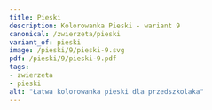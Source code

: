 ```yaml
---
title: Pieski
description: Kolorowanka Pieski - wariant 9
canonical: /zwierzeta/pieski
variant_of: pieski
image: /pieski/9/pieski-9.svg
pdf: /pieski/9/pieski-9.pdf
tags:
- zwierzeta
- pieski
alt: "Łatwa kolorowanka pieski dla przedszkolaka"
---
```

